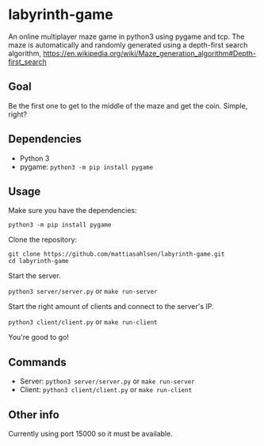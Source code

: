 # labyrinth-game
An online multiplayer maze game in python3 using pygame and tcp. The
maze is automatically and randomly generated using a depth-first search algorithm, https://en.wikipedia.org/wiki/Maze_generation_algorithm#Depth-first_search

## Goal
Be the first one to get to the middle of the maze and get the coin. Simple, right?

## Dependencies
- Python 3
- pygame: `python3 -m pip install pygame`

## Usage
Make sure you have the dependencies:

`python3 -m pip install pygame`

Clone the repository:

`git clone https://github.com/mattiasahlsen/labyrinth-game.git`<br/>
`cd labyrinth-game`

Start the server.

`python3 server/server.py` or `make run-server`

Start the right amount of clients and connect to the server's IP.

`python3 client/client.py` or `make run-client`

You're good to go!

## Commands
- Server: `python3 server/server.py` or `make run-server`
- Client: `python3 client/client.py` or `make run-client`

## Other info
Currently using port 15000 so
it must be available.
